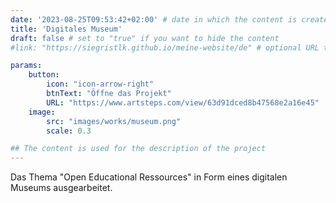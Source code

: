 ```yaml
---
date: '2023-08-25T09:53:42+02:00' # date in which the content is created - defaults to "today"
title: 'Digitales Museum'
draft: false # set to "true" if you want to hide the content 
#link: "https://siegristlk.github.io/meine-website/de" # optional URL to link the logo to

params:
    button:
        icon: "icon-arrow-right"
        btnText: "Öffne das Projekt"
        URL: "https://www.artsteps.com/view/63d91dced8b47568e2a16e45"
    image:
        src: "images/works/museum.png"
        scale: 0.3

## The content is used for the description of the project
---
```


Das Thema "Open Educational Ressources" in Form eines digitalen Museums ausgearbeitet.